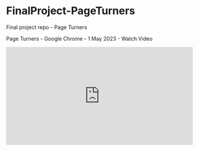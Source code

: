 # FinalProject-PageTurners
Final project repo - Page Turners

Page Turners - Google Chrome - 1 May 2023 - Watch Video
<div style="position: relative; padding-bottom: 52.7086383601757%; height: 0;"><iframe src="https://www.loom.com/embed/9eaf03bb30d24235b43a396951e0a9dc" frameborder="0" webkitallowfullscreen mozallowfullscreen allowfullscreen style="position: absolute; top: 0; left: 0; width: 100%; height: 100%;"></iframe></div>
